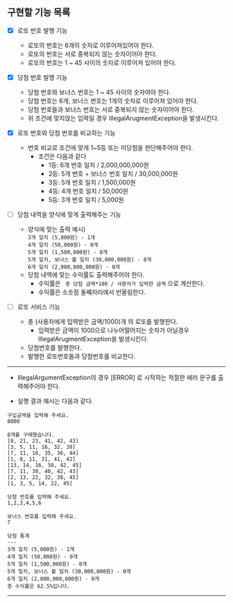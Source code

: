 ## 구현할 기능 목록

- [x] 로또 번호 발행 기능
  - 로또의 번호는 6개의 숫자로 이루어져있어야 한다.
  - 로또의 번호는 서로 중복되지 않는 숫자이어야 한다.
  - 로또의 번호는 1 ~ 45 사이의 숫자로 이루어져 있어야 한다.
 

- [x] 당첨 번호 발행 기능
  - 당첨 번호와 보너스 번호는 1 ~ 45 사이의 숫자여야 한다.
  - 당첨 번호는 6개, 보너스 번호는 1개의 숫자로 이루어져 있어야 한다.
  - 당첨 번호들과 보너스 번호는 서로 중복되지 않는 숫자이어야 한다.
  - 위 조건에 맞지않는 입력일 경우 IllegalArugmentException을 발생시킨다.


- [x] 로또 번호와 당첨 번호를 비교하는 기능
  - 번호 비교로 조건에 맞게 1~5등 또는 미당첨을 판단해주어야 한다.
    - 조건은 다음과 같다
      - 1등: 6개 번호 일치 / 2,000,000,000원
      - 2등: 5개 번호 + 보너스 번호 일치 / 30,000,000원
      - 3등: 5개 번호 일치 / 1,500,000원
      - 4등: 4개 번호 일치 / 50,000원
      - 5등: 3개 번호 일치 / 5,000원
      

- [ ] 당첨 내역을 양식에 맞게 출력해주는 기능
  - 양식에 맞는 출력 예시)
    <br>`3개 일치 (5,000원) - 1개`
    <br>`4개 일치 (50,000원) - 0개`
    <br>`5개 일치 (1,500,000원) - 0개`
    <br>`5개 일치, 보너스 볼 일치 (30,000,000원) - 0개`
    <br>`6개 일치 (2,000,000,000원) - 0개`
  - 당첨 내역에 맞는 수익률도 출력해주어야 한다.
    - 수익률은 ` 총 당첨 금액*100 / 사용자가 입력한 금액`  으로 계산한다.
    - 수익률은 소숫점 둘째자리에서 반올림한다.


- [ ] 로또 서비스 기능
  - 총 (사용자에게 입력받은 금액/1000)개 의 로또를 발행한다.
    - 입력받은 금액이 1000으로 나누어떨어지는 숫자가 아닐경우 IllegalArugmentException을 발생시킨다.
  - 당첨번호를 발행한다.
  - 발행한 로또번호들과 당첨번호를 비교한다.



---
- IllegalArgumentException의 경우 [ERROR] 로 시작하는 적절한 에러 문구를 출력해주어야 한다.

- 실행 결과 예시는 다음과 같다.

```
구입금액을 입력해 주세요.
8000

8개를 구매했습니다.
[8, 21, 23, 41, 42, 43] 
[3, 5, 11, 16, 32, 38] 
[7, 11, 16, 35, 36, 44] 
[1, 8, 11, 31, 41, 42] 
[13, 14, 16, 38, 42, 45] 
[7, 11, 30, 40, 42, 43] 
[2, 13, 22, 32, 38, 45] 
[1, 3, 5, 14, 22, 45]

당첨 번호를 입력해 주세요.
1,2,3,4,5,6

보너스 번호를 입력해 주세요.
7

당첨 통계
---
3개 일치 (5,000원) - 1개
4개 일치 (50,000원) - 0개
5개 일치 (1,500,000원) - 0개
5개 일치, 보너스 볼 일치 (30,000,000원) - 0개
6개 일치 (2,000,000,000원) - 0개
총 수익률은 62.5%입니다.
```

---
